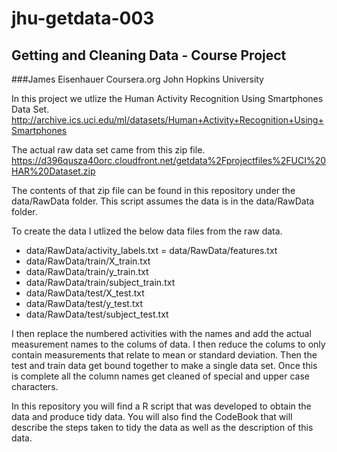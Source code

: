 jhu-getdata-003
===============

## Getting and Cleaning Data - Course Project
###James Eisenhauer
Coursera.org  John Hopkins University

In this project we utlize the Human Activity Recognition Using Smartphones Data Set.
http://archive.ics.uci.edu/ml/datasets/Human+Activity+Recognition+Using+Smartphones

The actual raw data set came from this zip file.
https://d396qusza40orc.cloudfront.net/getdata%2Fprojectfiles%2FUCI%20HAR%20Dataset.zip

The contents of that zip file can be found in this repository under the data/RawData folder.
This script assumes the data is in the data/RawData folder.

To create the data I utlized the below data files from the raw data.
- data/RawData/activity_labels.txt
= data/RawData/features.txt
- data/RawData/train/X_train.txt
- data/RawData/train/y_train.txt
- data/RawData/train/subject_train.txt
- data/RawData/test/X_test.txt
- data/RawData/test/y_test.txt
- data/RawData/test/subject_test.txt

I then replace the numbered activities with the names and add the actual measurement names to the colums of data.
I then reduce the colums to only contain measurements that relate to mean or standard deviation.  Then the test and train data get bound together to make a single data set.  Once this is complete all the column names get cleaned of special and upper case characters.

In this repository you will find a R script that was developed to obtain the data and produce tidy data.
You will also find the CodeBook that will describe the steps taken to tidy the data as well as the description of this data.

